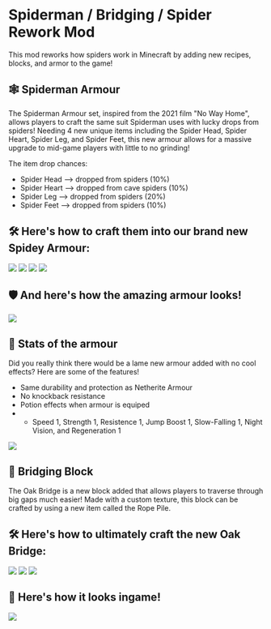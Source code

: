 # Spiderman / Bridging / Spider Rework Mod
This mod reworks how spiders work in Minecraft by adding new recipes, blocks, and armor to the game!

## 🕸️ Spiderman Armour
The Spiderman Armour set, inspired from the 2021 film "No Way Home", allows players to craft the same suit Spiderman uses with lucky drops from spiders! Needing 4 new unique items including the Spider Head, Spider Heart, Spider Leg, and Spider Feet, this new armour allows for a massive upgrade to mid-game players with little to no grinding!

The item drop chances:
- Spider Head --> dropped from spiders (10%)
- Spider Heart --> dropped from cave spiders (10%)
- Spider Leg --> dropped from spiders (20%)
- Spider Feet --> dropped from spiders (10%)

## 🛠️ Here's how to craft them into our brand new Spidey Armour:

![](imgs/spiderman_helmet_cr.png)
![](imgs/spiderman_chestplate_cr.png)
![](imgs/spiderman_legging_cr.png)
![](imgs/spiderman_boots_cr.png)

## 🛡️ And here's how the amazing armour looks!
![](imgs/spiderman_armor_demo1.png)

## 💪 Stats of the armour
Did you really think there would be a lame new armour added with no cool effects? Here are some of the features!

- Same durability and protection as Netherite Armour
- No knockback resistance
- Potion effects when armour is equiped
- - Speed 1, Strength 1, Resistence 1, Jump Boost 1, Slow-Falling 1, Night Vision, and Regeneration 1

![](imgs/spiderman_armor_demo2.png)

## 🌉 Bridging Block
The Oak Bridge is a new block added that allows players to traverse through big gaps much easier! Made with a custom texture, this block can be crafted by using a new item called the Rope Pile. 

## 🛠️ Here's how to ultimately craft the new Oak Bridge:
![](imgs/rope_cr.png)
![](imgs/rope_pile_cr.png)
![](imgs/oak_bridge.png)

## 👀 Here's how it looks ingame!
![](imgs/bridge_demo1.png)
